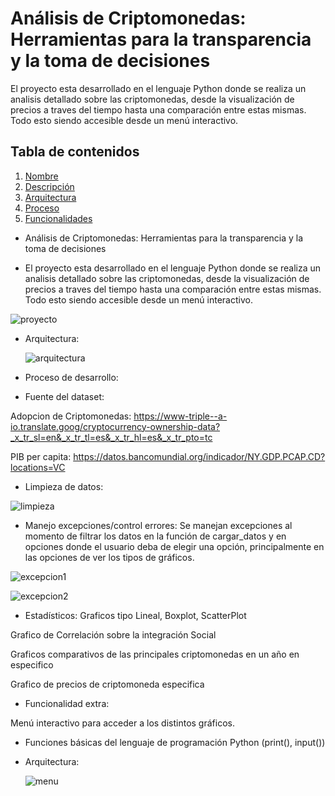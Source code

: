 # Análisis de Criptomonedas: Herramientas para la transparencia y la toma de decisiones

El proyecto esta desarrollado en el lenguaje Python donde se realiza un analisis detallado sobre las criptomonedas, desde la visualización de precios a traves del tiempo 
hasta una comparación entre estas mismas. Todo esto siendo accesible desde un menú interactivo.


## Tabla de contenidos

1. [Nombre](#Nombre)
2. [Descripción](#descripción)
3. [Arquitectura](#Arquitectura)
4. [Proceso](#Proceso)
5. [Funcionalidades](#Funcionalidades)

* Análisis de Criptomonedas: Herramientas para la transparencia y la toma de decisiones

* El proyecto esta desarrollado en el lenguaje Python donde se realiza un analisis detallado sobre las criptomonedas, desde la visualización de precios a traves del tiempo 
hasta una comparación entre estas mismas. Todo esto siendo accesible desde un menú interactivo.

![proyecto](https://github.com/user-attachments/assets/c7c4135c-1fae-4e18-99d2-3fe1665bb4b0)

* Arquitectura:

  ![arquitectura](https://github.com/user-attachments/assets/ab723dee-595a-4c37-b840-112503cfdf2c)

* Proceso de desarrollo:

- Fuente del dataset:

Adopcion de Criptomonedas:
https://www-triple--a-io.translate.goog/cryptocurrency-ownership-data?_x_tr_sl=en&_x_tr_tl=es&_x_tr_hl=es&_x_tr_pto=tc

PIB per capita:
https://datos.bancomundial.org/indicador/NY.GDP.PCAP.CD?locations=VC


- Limpieza de datos:

![limpieza](https://github.com/user-attachments/assets/e755de59-0c1c-40b0-84b6-3dc12d41d55d)


- Manejo excepciones/control errores:
Se manejan excepciones al momento de filtrar los datos en la función de cargar_datos y en opciones donde el usuario deba de elegir una opción, principalmente en las opciones de ver los tipos de gráficos.

![excepcion1](https://github.com/user-attachments/assets/086e8593-8091-4055-a7c1-25118fd5fdb0)

![excepcion2](https://github.com/user-attachments/assets/878a77f9-9e63-4711-8f0f-25ab150b6b5a)


- Estadísticos:
Graficos tipo Lineal, Boxplot, ScatterPlot

Grafico de Correlación sobre la integración Social

Graficos comparativos de las principales criptomonedas en un año en especifico

Grafico de precios de criptomoneda especifica

* Funcionalidad extra:

Menú interactivo para acceder a los distintos gráficos.
- Funciones básicas del lenguaje de programación Python (print(), input())
- Arquitectura:
  
  ![menu](https://github.com/user-attachments/assets/7466f44a-34ec-404c-90af-f58f8323f6d1)

